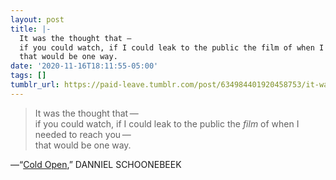 ```yaml
---
layout: post
title: |-
  It was the thought that — 
  if you could watch, if I could leak to the public the film of when I needed to reach you — 
  that would be one way.
date: '2020-11-16T18:11:55-05:00'
tags: []
tumblr_url: https://paid-leave.tumblr.com/post/634984401920458753/it-was-the-thought-that-if-you-could-watch-if
---
```

> It was the thought that —   
> if you could watch, if I could leak to the public the _film_ of when I needed to reach you —   
> that would be one way.

—“[Cold Open](https://www.poetryfoundation.org/poetrymagazine/poems/58593/cold-open),” DANNIEL SCHOONEBEEK  
